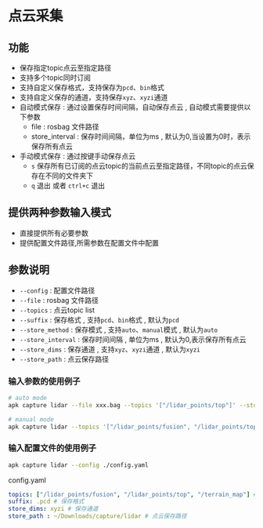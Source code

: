 # 点云采集

## 功能

- 保存指定topic点云至指定路径
- 支持多个topic同时订阅
- 支持自定义保存格式，支持保存为`pcd`、`bin`格式
- 支持自定义保存的通道，支持保存`xyz`、`xyzi`通道
- 自动模式保存 : 通过设置保存时间间隔，自动保存点云 , 自动模式需要提供以下参数
  - file : rosbag 文件路径
  - store_interval : 保存时间间隔，单位为ms , 默认为0,当设置为0时，表示保存所有点云
- 手动模式保存 : 通过按键手动保存点云
  - `s` 保存所有已订阅的点云topic的当前点云至指定路径，不同topic的点云保存在不同的文件夹下
  - `q` 退出 或者 `ctrl+c` 退出

## 提供两种参数输入模式

- 直接提供所有必要参数
- 提供配置文件路径,所需参数在配置文件中配置

## 参数说明

- `--config` : 配置文件路径
- `--file` : rosbag 文件路径
- `--topics` : 点云topic list
- `--suffix` : 保存格式 , 支持`pcd`、`bin`格式 , 默认为`pcd`
- `--store_method` : 保存模式 , 支持`auto`、`manual`模式 , 默认为`auto`
- `--store_interval` : 保存时间间隔 , 单位为ms , 默认为0,表示保存所有点云
- `--store_dims` : 保存通道 , 支持`xyz`、`xyzi`通道 , 默认为`xyzi`
- `--store_path` : 点云保存路径

### 输入参数的使用例子

```bash
# auto mode
apk capture lidar --file xxx.bag --topics '["/lidar_points/top"]' --store_path ~/Downloads/capture/lidar

# manual mode
apk capture lidar --topics '["/lidar_points/fusion", "/lidar_points/top", "/terrain_map"]' --suffix .pcd --store_dims xyzi --store_path ~/Downloads/capture/lidar
```

### 输入配置文件的使用例子

```bash
apk capture lidar --config ./config.yaml
```

config.yaml

```yaml
topics: ["/lidar_points/fusion", "/lidar_points/top", "/terrain_map"] # 点云topic list
suffix: .pcd # 保存格式
store_dims: xyzi # 保存通道
store_path : ~/Downloads/capture/lidar # 点云保存路径
```
